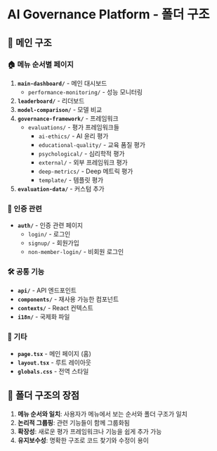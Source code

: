 # AI Governance Platform - 폴더 구조

## 📁 메인 구조

### 🏠 메뉴 순서별 페이지
1. **`main-dashboard/`** - 메인 대시보드
   - `performance-monitoring/` - 성능 모니터링
2. **`leaderboard/`** - 리더보드
3. **`model-comparison/`** - 모델 비교
4. **`governance-framework/`** - 프레임워크
   - `evaluations/` - 평가 프레임워크들
     - `ai-ethics/` - AI 윤리 평가
     - `educational-quality/` - 교육 품질 평가
     - `psychological/` - 심리학적 평가
     - `external/` - 외부 프레임워크 평가
     - `deep-metrics/` - Deep 메트릭 평가
     - `template/` - 템플릿 평가
5. **`evaluation-data/`** - 커스텀 추가

### 🔐 인증 관련
- **`auth/`** - 인증 관련 페이지
  - `login/` - 로그인
  - `signup/` - 회원가입
  - `non-member-login/` - 비회원 로그인

### 🛠️ 공통 기능
- **`api/`** - API 엔드포인트
- **`components/`** - 재사용 가능한 컴포넌트
- **`contexts/`** - React 컨텍스트
- **`i18n/`** - 국제화 파일

### 📄 기타
- **`page.tsx`** - 메인 페이지 (홈)
- **`layout.tsx`** - 루트 레이아웃
- **`globals.css`** - 전역 스타일

## 🎯 폴더 구조의 장점

1. **메뉴 순서와 일치**: 사용자가 메뉴에서 보는 순서와 폴더 구조가 일치
2. **논리적 그룹핑**: 관련 기능들이 함께 그룹화됨
3. **확장성**: 새로운 평가 프레임워크나 기능을 쉽게 추가 가능
4. **유지보수성**: 명확한 구조로 코드 찾기와 수정이 용이 